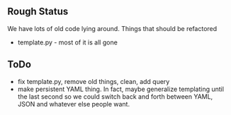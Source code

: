 Rough Status
-------------

We have lots of old code lying around.  Things that should be refactored
 
  * template.py - most of it is all gone
  
ToDo
----

 * fix template.py, remove old things, clean, add query
 * make persistent YAML thing.  In fact, maybe generalize templating until the last second so we could switch back and forth 
 between YAML, JSON and whatever else people want.
